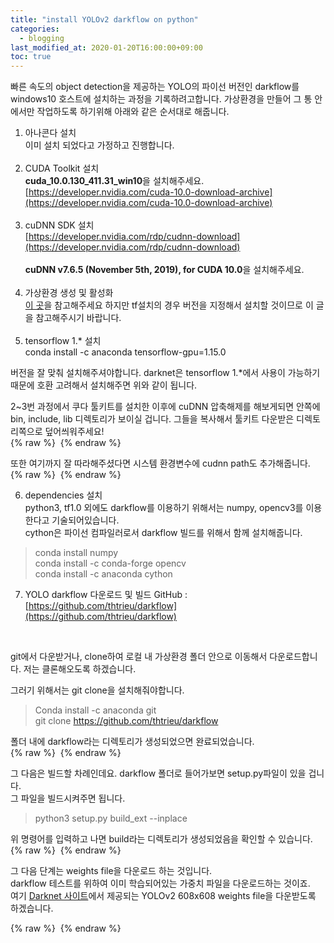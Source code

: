 ```yaml
---
title: "install YOLOv2 darkflow on python"
categories: 
  - blogging
last_modified_at: 2020-01-20T16:00:00+09:00
toc: true
---
```


빠른 속도의 object detection을 제공하는 YOLO의 파이선 버전인 darkflow를 windows10 호스트에 설치하는 과정을 기록하려고합니다.
가상환경을 만들어 그 통 안에서만 작업하도록 하기위해 아래와 같은 순서대로 해줍니다.

1. 아나콘다 설치<br/>
이미 설치 되었다고 가정하고 진행합니다.<br/><br/>
2. CUDA Toolkit 설치<br/>
**cuda_10.0.130_411.31_win10**을 설치해주세요.<br/>[https://developer.nvidia.com/cuda-10.0-download-archive](https://developer.nvidia.com/cuda-10.0-download-archive)<br/><br/>
3. cuDNN SDK 설치<br/>[https://developer.nvidia.com/rdp/cudnn-download](https://developer.nvidia.com/rdp/cudnn-download)<br/><br/>
**cuDNN v7.6.5 (November 5th, 2019), for CUDA 10.0**을 설치해주세요.<br/><br/>
4. 가상환경 생성 및 활성화<br/>
[이 곳](https://ohjinjin.github.io/blogging/anaconda-navigator)을 참고해주세요 하지만 tf설치의 경우 버전을 지정해서 설치할 것이므로 이 글을 참고해주시기 바랍니다.<br/><br/>
5. tensorflow 1.* 설치<br/>
conda install \-c anaconda tensorflow\-gpu=1.15.0<br/>

버전을 잘 맞춰 설치해주셔야합니다. darknet은 tensorflow 1.*에서 사용이 가능하기 때문에 호환 고려해서 설치해주면 위와 같이 됩니다.<br/>

2~3번 과정에서 쿠다 툴키트를 설치한 이후에 cuDNN 압축해제를 해보게되면 안쪽에 bin, include, lib 디렉토리가 보이실 겁니다. 그들을 복사해서 툴키트 다운받은 디렉토리쪽으로 덮어씌워주세요!<br/>
{% raw %} <img src="https://ohjinjin.github.io/assets/images/20200120yolo/capture1.JPG" alt=""> {% endraw %}

또한 여기까지 잘 따라해주셨다면 시스템 환경변수에 cudnn path도 추가해줍니다.<br/>
{% raw %} <img src="https://ohjinjin.github.io/assets/images/20200120yolo/capture2.JPG" alt=""> {% endraw %}

6. dependencies 설치<br/>
python3, tf1.0 외에도 darkflow를 이용하기 위해서는 numpy, opencv3를 이용한다고 기술되어있습니다.<br/>
cython은 파이선 컴파일러로서 darkflow 빌드를 위해서 함께 설치해줍니다.<br/>

>conda install numpy<br/>
>conda install -c conda-forge opencv<br/>
>conda install -c anaconda cython<br/>

7. YOLO darkflow 다운로드 및 빌드
GitHub : [https://github.com/thtrieu/darkflow](https://github.com/thtrieu/darkflow)
<br/>

git에서 다운받거나, clone하여 로컬 내 가상환경 폴더 안으로 이동해서 다운로드합니다. 저는 클론해오도록 하겠습니다.<br/>

그러기 위해서는 git clone을 설치해줘야합니다.<br/>
>Conda install -c anaconda git<br/>
>git clone https://github.com/thtrieu/darkflow<br/>

폴더 내에 darkflow라는 디렉토리가 생성되었으면 완료되었습니다.<br/>
{% raw %} <img src="https://ohjinjin.github.io/assets/images/20200120yolo/capture3.JPG" alt=""> {% endraw %}
<br/>

그 다음은 빌드할 차례인데요. darkflow 폴더로 들어가보면 setup.py파일이 있을 겁니다.<br/>
그 파일을 빌드시켜주면 됩니다.<br/>

>python3 setup.py build_ext \-\-inplace<br/>

위 명령어를 입력하고 나면 build라는 디렉토리가 생성되었음을 확인할 수 있습니다.<br/>
{% raw %} <img src="https://ohjinjin.github.io/assets/images/20200120yolo/capture4.JPG" alt=""> {% endraw %}
<br/>

그 다음 단계는 weights file을 다운로드 하는 것입니다.<br/>
darkflow 테스트를 위하여 이미 학습되어있는 가중치 파일을 다운로드하는 것이죠.<br/>
여기 [Darknet 사이트](https://pjreddie.com/darknet/yolo)에서 제공되는 YOLOv2 608x608 weights file을 다운받도록 하겠습니다.<br/>

{% raw %} <img src="https://ohjinjin.github.io/assets/images/20200120yolo/capture5.JPG" alt=""> {% endraw %}
